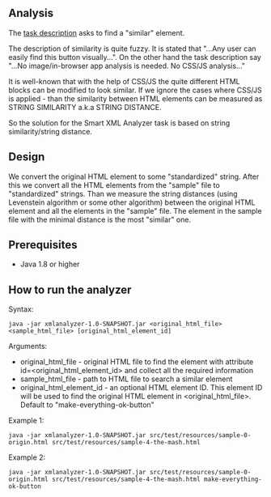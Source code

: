 ## Analysis
The [task description](https://agileengine.bitbucket.io/keFivpUlPMtzhfAy/) asks to find a "similar" element. 

The description of similarity is quite fuzzy. It is stated that "...Any user can easily find this button visually...". 
On the other hand the task description say "...No image/in-browser app analysis is needed. No CSS/JS analysis..."

It is well-known that with the help of CSS/JS the quite different HTML blocks can be modified to look similar.
If we ignore the cases where CSS/JS is applied - than the similarity between HTML elements can be
measured as STRING SIMILARITY a.k.a STRING DISTANCE.
 
So the solution for the Smart XML Analyzer task is based on string similarity/string distance.  

## Design
We convert the original HTML element to some "standardized" string.
After this we convert all the HTML elements from the "sample" file to "standardized" strings.
Than we measure the string distances (using Levenstein algorithm or some other algorithm) between the 
original HTML element and all the elements in the "sample" file.
The element in the sample file with the minimal distance is the most "similar" one.

## Prerequisites
* Java 1.8 or higher
 
## How to run the analyzer
Syntax:
```
java -jar xmlanalyzer-1.0-SNAPSHOT.jar <original_html_file> <sample_html_file> [original_html_element_id]
```
Arguments:
* original_html_file - original HTML file to find the element with attribute id=<original_html_element_id> and collect all the required information       
* sample_html_file - path to HTML file to search a similar element
* original_html_element_id - an optional HTML element ID. This element ID will be used to find the original HTML element in <original_html_file>. Default to "make-everything-ok-button" 

Example 1:
```
java -jar xmlanalyzer-1.0-SNAPSHOT.jar src/test/resources/sample-0-origin.html src/test/resources/sample-4-the-mash.html
```

Example 2:
```
java -jar xmlanalyzer-1.0-SNAPSHOT.jar src/test/resources/sample-0-origin.html src/test/resources/sample-4-the-mash.html make-everything-ok-button
```
